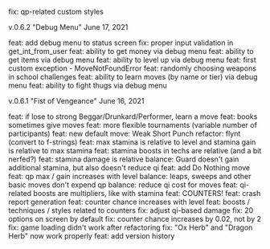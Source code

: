 

fix: qp-related custom styles



v.0.6.2
"Debug Menu"
June 17, 2021

feat: add debug menu to status screen
fix: proper input validation in get_int_from_user
feat: ability to get money via debug menu
feat: ability to get items via debug menu
feat: ability to level up via debug menu
feat: first custom exception - MoveNotFoundError
feat: randomly choosing weapons in school challenges
feat: ability to learn moves (by name or tier) via debug menu
feat: ability to fight thugs via debug menu


v.0.6.1
"Fist of Vengeance"
June 16, 2021

feat: if lose to strong Beggar/Drunkard/Performer, learn a move
feat: books sometimes give moves
feat: more flexible tournaments (variable number of participants)
feat: new default move: Weak Short Punch
refactor: flynt (convert to f-strings)
feat: max stamina is relative to level and stamina gain is relative to max stamina
feat: stamina boosts in techs are relative (and a bit nerfed?)
feat: stamina damage is relative
balance: Guard doesn't gain additional stamina, but also doesn't reduce qi
feat: add Do Nothing move
feat: qp max / gain increases with level
balance: leaps, sweeps and other basic moves don't expend qp
balance: reduce qi cost for moves
feat: qi-related boosts are multipliers, like with stamina
feat: COUNTERS!
feat: crash report generation
feat: counter chance increases with level
feat: boosts / techniques / styles related to counters
fix: adjust qi-based damage
fix: 20 options on screen by default
fix: counter chance increases by 0.02, not by 2
fix: game loading didn't work after refactoring
fix: "Ox Herb" and "Dragon Herb" now work properly
feat: add version history
